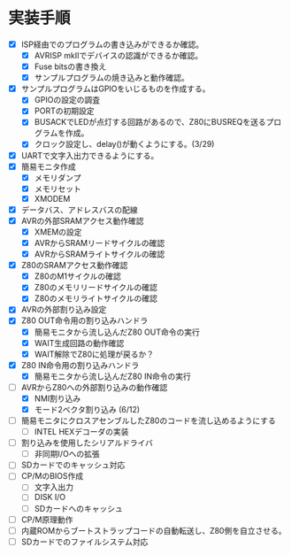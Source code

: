 # 実装手順

- [x] ISP経由でのプログラムの書き込みができるか確認。
    - [x] AVRISP mkIIでデバイスの認識ができるか確認。
    - [x] Fuse bitsの書き換え
    - [x] サンプルプログラムの焼き込みと動作確認。
- [x] サンプルプログラムはGPIOをいじるものを作成する。
    - [x] GPIOの設定の調査
    - [x] PORTの初期設定
    - [x] BUSACKでLEDが点灯する回路があるので、Z80にBUSREQを送るプログラムを作成。
    - [x] クロック設定し、delay()が動くようにする。(3/29)
- [x] UARTで文字入出力できるようにする。
- [x] 簡易モニタ作成
    - [x] メモリダンプ
    - [x] メモリセット
    - [x] XMODEM
- [x] データバス、アドレスバスの配線
- [x] AVRの外部SRAMアクセス動作確認
  - [x] XMEMの設定
  - [x] AVRからSRAMリードサイクルの確認
  - [x] AVRからSRAMライトサイクルの確認
- [x] Z80のSRAMアクセス動作確認
  - [x] Z80のM1サイクルの確認
  - [x] Z80のメモリリードサイクルの確認
  - [x] Z80のメモリライトサイクルの確認
- [x] AVRの外部割り込み設定
- [x] Z80 OUT命令用の割り込みハンドラ
    - [x] 簡易モニタから流し込んだZ80 OUT命令の実行
    - [x] WAIT生成回路の動作確認
    - [x] WAIT解除でZ80に処理が戻るか？
- [x] Z80 IN命令用の割り込みハンドラ
    - [x] 簡易モニタから流し込んだZ80 IN命令の実行
- [ ] AVRからZ80への外部割り込みの動作確認
  - [x] NMI割り込み
  - [x] モード2ベクタ割り込み (6/12)
- [ ] 簡易モニタにクロスアセンブルしたZ80のコードを流し込めるようにする
    - [ ] INTEL HEXデコーダの実装
- [ ] 割り込みを使用したシリアルドライバ
    - [ ] 非同期I/Oへの拡張
- [ ] SDカードでのキャッシュ対応
- [ ] CP/MのBIOS作成
    - [ ] 文字入出力
    - [ ] DISK I/O
    - [ ] SDカードへのキャッシュ
- [ ] CP/M原理動作
- [ ] 内蔵ROMからブートストラップコードの自動転送し、Z80側を自立させる。
- [ ] SDカードでのファイルシステム対応
